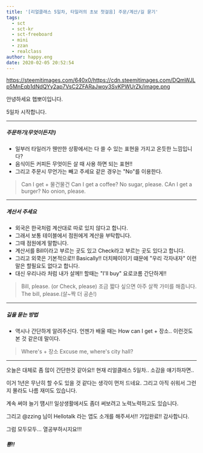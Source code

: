 ```yaml
---
title: '[리얼클래스 5일차, 타일러의 초보 첫걸음] 주문/계산/길 묻기'
tags:
  - sct
  - sct-kr
  - sct-freeboard
  - mini
  - zzan
  - realclass
author: happy.eng
date: 2020-02-05 20:52:54
---
```


https://steemitimages.com/640x0/https://cdn.steemitimages.com/DQmWJLp5MnEqb1dNdQYy2ap7VsC2ZFARaJwoy3SvKPWUrZk/image.png

안녕하세요 햅뽀이입니다.

5일차 시작합니다.

___

##### 주문하기(무엇이든지!)
- 일부러 타일러가 웬만한 상황에서는 다 쓸 수 있는 표현을 가지고 온듯한 느낌입니다?
- 음식이든 커피든 무엇이든 살 때 사용 하면 되는 표현!!
- 그리고 주문시 무언가는 빼고 주세요 같은 경우는 "No"를 이용한다.

> Can I get + 물건물건
Can I get a coffee? No sugar, please.
CAn I get a burger? No onion, please.
___

##### 계산서 주세요
- 외국은 한국처럼 계산대로 따로 있지 않다고 합니다.
- 그래서 보통 테이블에서 점원에게 계산을 부탁합니다.
- 그때 점원에게 말합니다.
- 계산서를 Bill이라고 부르는 곳도 있고 Check라고 부르는 곳도 있다고 합니다.
- 그리고 외쿡은 기본적으로!! Basically!! 더치페이이기 떄문에 "우리 각자내자" 이런 말은 할필요도 없다고 합니다.
- 대신 우리나라 처럼 내가 살께!! 할때는 "I'll buy" 요로코롬 간단하게!!

> Bill, please. (or Check, please)
조금 짧다 싶으면 아주 살짝 가미를 해줍니다.
The bill, please.(살~짝 더 공손!)


___


##### 길을 묻는 방법
- 역시나 간단하게 알려주신다. 언젠가 배울 때는 How can I get + 장소.. 이런것도 본 것 같은데 말이다.

> Where's + 장소
Excuse me, where's city hall?

___

오늘은 대체로 좀 많이 간단한것 같아요!!
현재 리얼클래스 5일차.. 소감을 얘기하자면.. 

이거 1년은 무난히 할 수도 있을 것 같다는 생각이 먼저 드네요.
그리고 아직 쉬워서 그런지 몰라도 나름 재미도 있습니다.

계속 써야 늘기 떔시!! 일상생활에서도 좀더 써보려고 노력노력하고도 있습니다.

그리고 @zzing 님이 Hellotalk 라는 앱도 소개를 해주셔서!! 가입완료!! 감사합니다.

그럼 모두모두... 열공부하시지요!!!

##### 뿅!!